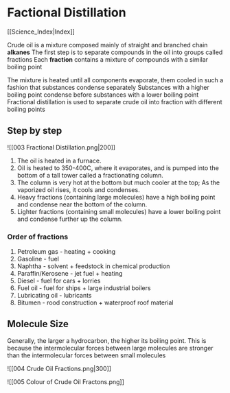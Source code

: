 # Factional Distillation
[[Science_Index|Index]]

Crude oil is a mixture composed mainly of straight and branched chain **alkanes**
The first step is to separate compounds in the oil into groups called fractions
Each **fraction** contains a mixture of compounds with a similar boiling point

The mixture is heated until all components evaporate, them cooled in such a fashion that substances condense separately
Substances with a higher boiling point condense before substances with a lower boiling point
Fractional distillation is used to separate crude oil into fraction with different boiling points

## Step by step
![[003 Fractional Distillation.png|200]]

1. The oil is heated in a furnace.
2. Oil is heated to 350-400C, where it evaporates, and is pumped into the bottom of a tall tower called a fractionating column.
3. The column is very hot at the bottom but much cooler at the top; As the vaporized oil rises, it cools and condenses.
4. Heavy fractions (containing large molecules) have a high boiling point and condense near the bottom of the column.
5. Lighter fractions (containing small molecules) have a lower boiling point and condense further up the column.

### Order of fractions
1. Petroleum gas - heating + cooking
2. Gasoline - fuel
3. Naphtha - solvent + feedstock in chemical production
4. Paraffin/Kerosene - jet fuel + heating
5. Diesel - fuel for cars + lorries
6. Fuel oil - fuel for ships + large industrial boilers
7. Lubricating oil - lubricants
8. Bitumen - rood construction + waterproof roof material

## Molecule Size
Generally, the larger a hydrocarbon, the higher its boiling point.
This is because the intermolecular forces between large molecules are stronger than the intermolecular forces between small molecules

![[004 Crude Oil Fractions.png|300]]

![[005 Colour of Crude Oil Fractons.png]]
